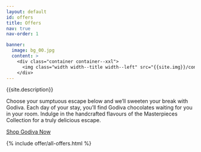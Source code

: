 ```yaml
---
layout: default
id: offers
title: Offers
nav: true
nav-order: 1

banner:
  image: bg_00.jpg
  content: >
    <div class="container container--xxl">
      <img class="width width--title width--left" src="{{site.img}}/content/title.svg" alt="{{site.title}}">
    </div>
---
```


<div class="container">
  <div class="width width--xl text--center space--xxxl">
    <p class="text--xxl">{{site.description}}</p>
    <p class="text--xxl">Choose your sumptuous escape below and we’ll sweeten your break with Godiva. Each day of your stay, you’ll find Godiva chocolates waiting for you in your room. Indulge in the handcrafted flavours of the Masterpieces Collection for a truly delicious escape.</p>
    <div class="space--sm"></div>
    <a href="{{site.client.link}}" class="btn btn--outline btn--outline-red js-open-modal" data-open-modal="shops">Shop Godiva Now</a>
  </div>
</div>

{% include offer/all-offers.html %}